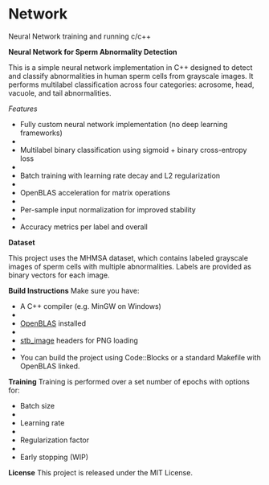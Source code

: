# Network
Neural Network training and running c/c++ 

**Neural Network for Sperm Abnormality Detection**

This is a simple neural network implementation in C++ designed to detect and classify abnormalities in human sperm cells from grayscale images. It performs multilabel classification across four categories: acrosome, head, vacuole, and tail abnormalities.

_Features_

- Fully custom neural network implementation (no deep learning frameworks)
- 
- Multilabel binary classification using sigmoid + binary cross-entropy loss
- 
- Batch training with learning rate decay and L2 regularization
- 
- OpenBLAS acceleration for matrix operations
- 
- Per-sample input normalization for improved stability
- 
- Accuracy metrics per label and overall

**Dataset**

This project uses the MHMSA dataset, which contains labeled grayscale images of sperm cells with multiple abnormalities. Labels are provided as binary vectors for each image.

**Build Instructions**
Make sure you have:

- A C++ compiler (e.g. MinGW on Windows)
- 
- [OpenBLAS](https://www.openblas.net/) installed
- 
- [stb_image](https://github.com/nothings/stb) headers for PNG loading
- 
- You can build the project using Code::Blocks or a standard Makefile with OpenBLAS linked.

**Training**
Training is performed over a set number of epochs with options for:

- Batch size
- 
- Learning rate
- 
- Regularization factor
- 
- Early stopping (WIP)

**License**
This project is released under the MIT License.
